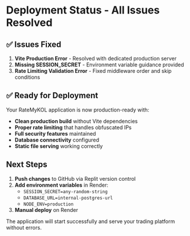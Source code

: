 # Deployment Status - All Issues Resolved

## ✅ Issues Fixed

1. **Vite Production Error** - Resolved with dedicated production server
2. **Missing SESSION_SECRET** - Environment variable guidance provided  
3. **Rate Limiting Validation Error** - Fixed middleware order and skip conditions

## ✅ Ready for Deployment

Your RateMyKOL application is now production-ready with:

- **Clean production build** without Vite dependencies
- **Proper rate limiting** that handles obfuscated IPs
- **Full security features** maintained
- **Database connectivity** configured
- **Static file serving** working correctly

## Next Steps

1. **Push changes** to GitHub via Replit version control
2. **Add environment variables** in Render:
   - `SESSION_SECRET=any-random-string`
   - `DATABASE_URL=internal-postgres-url`
   - `NODE_ENV=production`
3. **Manual deploy** on Render

The application will start successfully and serve your trading platform without errors.